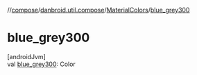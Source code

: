 //[compose](../../../index.md)/[danbroid.util.compose](../index.md)/[MaterialColors](index.md)/[blue_grey300](blue_grey300.md)

# blue_grey300

[androidJvm]\
val [blue_grey300](blue_grey300.md): Color
